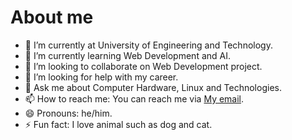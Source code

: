 # About me






- 🔭 I’m currently at University of Engineering and Technology.
- 🌱 I’m currently learning Web Development and AI.
- 👯 I’m looking to collaborate on Web Development project.
- 🤔 I’m looking for help with my career.
- 💬 Ask me about Computer Hardware, Linux and Technologies.
- 📫 How to reach me: You can reach me via <a href= "mailto: nphuc0111dev@gmail.com"> My email</a>.
- 😄 Pronouns: he/him.
- ⚡ Fun fact: I love animal such as dog and cat.


